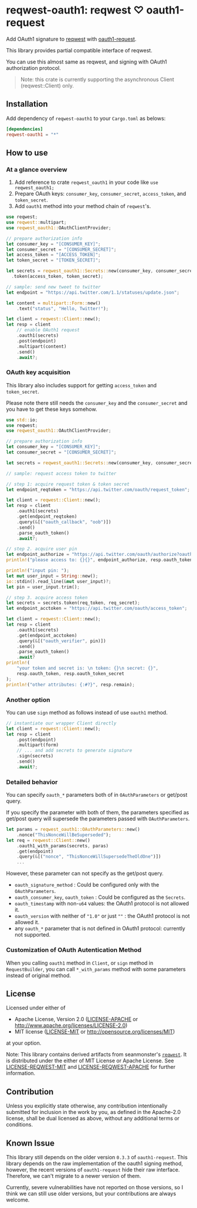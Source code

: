 # reqwest-oauth1: reqwest ♡ oauth1-request

Add OAuth1 signature to [reqwest](https://crates.io/crates/reqwest) with [oauth1-request](https://crates.io/crates/oauth1-request).

This library provides partial compatible interface of reqwest.

You can use this almost same as reqwest, and signing with OAuth1 authorization protocol.

> Note: this crate is currently supporting the asynchronous Client (reqwest::Client) only.

## Installation

Add dependency of `reqwest-oauth1` to your `Cargo.toml` as belows:

```Cargo.toml
[dependencies]
reqwest-oauth1 = "*"
```

## How to use

### At a glance overview

1. Add reference to crate `reqwest_oauth1` in your code like `use reqwest_oauth1;`
2. Prepare OAuth keys: `consumer_key`, `consumer_secret`, `access_token`, and `token_secret`.
3. Add `oauth1` method into your method chain of `reqwest`'s.

```rust
use reqwest;
use reqwest::multipart;
use reqwest_oauth1::OAuthClientProvider;

// prepare authorization info
let consumer_key = "[CONSUMER_KEY]";
let consumer_secret = "[CONSUMER_SECRET]";
let access_token = "[ACCESS_TOKEN]";
let token_secret = "[TOKEN_SECRET]";

let secrets = reqwest_oauth1::Secrets::new(consumer_key, consumer_secret)
  .token(access_token, token_secret);

// sample: send new tweet to twitter
let endpoint = "https://api.twitter.com/1.1/statuses/update.json";

let content = multipart::Form::new()
    .text("status", "Hello, Twitter!");

let client = reqwest::Client::new();
let resp = client
    // enable OAuth1 request
    .oauth1(secrets)
    .post(endpoint)
    .multipart(content)
    .send()
    .await?;
```

### OAuth key acquisition

This library also includes support for getting `access_token` and `token_secret`.

Please note there still needs the `consumer_key` and the `consumer_secret` and you have to get these keys somehow.

```rust
use std::io;
use reqwest;
use reqwest_oauth1::OAuthClientProvider;

// prepare authorization info
let consumer_key = "[CONSUMER_KEY]";
let consumer_secret = "[CONSUMER_SECRET]";

let secrets = reqwest_oauth1::Secrets::new(consumer_key, consumer_secret);

// sample: request access token to twitter

// step 1: acquire request token & token secret
let endpoint_reqtoken = "https://api.twitter.com/oauth/request_token";

let client = reqwest::Client::new();
let resp = client
    .oauth1(secrets)
    .get(endpoint_reqtoken)
    .query(&[("oauth_callback", "oob")])
    .send()
    .parse_oauth_token()
    .await?;

// step 2. acquire user pin
let endpoint_authorize = "https://api.twitter.com/oauth/authorize?oauth_token=";
println!("please access to: {}{}", endpoint_authorize, resp.oauth_token);

println!("input pin: ");
let mut user_input = String::new();
io::stdin().read_line(&mut user_input)?;
let pin = user_input.trim();

// step 3. acquire access token
let secrets = secrets.token(req_token, req_secret);
let endpoint_acctoken = "https://api.twitter.com/oauth/access_token";

let client = reqwest::Client::new();
let resp = client
    .oauth1(secrets)
    .get(endpoint_acctoken)
    .query(&[("oauth_verifier", pin)])
    .send()
    .parse_oauth_token()
    .await?
println!(
    "your token and secret is: \n token: {}\n secret: {}",
    resp.oauth_token, resp.oauth_token_secret
);
println!("other attributes: {:#?}", resp.remain);
```

### Another option

You can use `sign` method as follows instead of use `oauth1` method.

```rust
// instantiate our wrapper Client directly
let client = reqwest::Client::new();
let resp = client
    .post(endpoint)
    .multipart(form)
    // ... and add secrets to generate signature
    .sign(secrets)
    .send()
    .await?;
```

### Detailed behavior

You can specify `oauth_*` parameters both of in `OAuthParameters` or get/post query.

If you specify the parameter with both of them, the parameters specified as get/post query will supersede the parameters passed with `OAuthParameters`.

```rust
let params = reqwest_oauth1::OAuthParameters::new()
    .nonce("ThisNonceWillBeSuperseded");
let req = reqwest::Client::new()
    .oauth1_with_params(secrets, paras)
    .get(endpoint)
    .query(&[("nonce", "ThisNonceWillSupersedeTheOldOne")])
    ...
```

However, these parameter can not specify as the get/post query.

- `oauth_signature_method` : Could be configured only with the `OAuthParameters`.
- `oauth_consumer_key`, `oauth_token` : Could be configured as the `Secrets`.
- `oauth_timestamp` with non-`u64` values: the OAuth1 protocol is not allowed it.
- `oauth_version` with neither of `"1.0"` or just `""` : the OAuth1 protocol is not allowed it.
- any `oauth_*` parameter that is not defined in OAuth1 protocol: currently not supported.

### Customization of OAuth Autentication Method

When you calling `oauth1` method in `Client`, or `sign` method in `RequestBuilder`, you can call `*_with_params` method with some parameters instead of original method.

## License

Licensed under either of

- Apache License, Version 2.0
  ([LICENSE-APACHE](LICENSE-APACHE) or http://www.apache.org/licenses/LICENSE-2.0)
- MIT license
  ([LICENSE-MIT](LICENSE-MIT) or http://opensource.org/licenses/MIT)

at your option.

Note: This library contains derived artifacts from seanmonster's [`reqwest`](https://crates.io/crates/reqwest).
It is distributed under the either of MIT License or Apache License.
See [LICENSE-REQWEST-MIT](./LICENSE-REQUEST-MIT) and [LICENSE-REQWEST-APACHE](./LICENSE-REQUEST-APACHE) for further information.

## Contribution

Unless you explicitly state otherwise, any contribution intentionally submitted
for inclusion in the work by you, as defined in the Apache-2.0 license, shall be
dual licensed as above, without any additional terms or conditions.

## Known Issue

This library still depends on the older version `0.3.3` of `oauth1-request`.
This library depends on the raw implementation of the oauth1 signing method, however, the recent versions of `oauth1-request` hide their raw interface. Therefore, we can't migrate to a newer version of them.

Currently, severe vulnerabilities have not reported on those versions, so I think we can still use older versions, but your contributions are always welcome.
